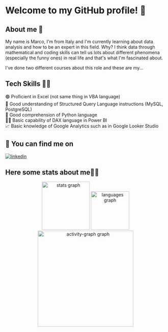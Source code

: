 # Welcome to my GitHub profile! 👋
## About me 🚀


My name is Marco, I'm from Italy and I'm currently learning about data analysis and how to be an expert in this field. Why? I think data through mathematical and coding skills can tell us lots about different phenomena (especially the funny ones) in real life and that's what I'm fascinated about.

I've done two different courses about this role and these are my...
## Tech Skills 🧑‍💻​ 
🟢 Proficient in Excel (not same thing in VBA language)  
​🧠 Good understanding of Structured Query Language instructions (MySQL, PostgreSQL)  
🐍​ Good comprehension of Python language  
👨‍💻​ Basic capability of DAX language in Power BI  
📈 Basic knowledge of Google Analytics such as in Google Looker Studio

## 🔗 You can find me on  
[![linkedin](https://img.shields.io/badge/linkedin-0A66C2?style=for-the-badge&logo=linkedin&logoColor=white)](https://www.linkedin.com/in/marco-tripodi)

## Here some stats about me🔺​🔻
<div align="center">
  <img src="https://github-readme-stats.vercel.app/api?username=TripodiMarco&hide_title=false&hide_rank=false&show_icons=true&include_all_commits=true&count_private=true&disable_animations=false&theme=dracula&locale=en&hide_border=false&order=1" height="150" alt="stats graph"  />
  <img src="https://github-readme-stats.vercel.app/api/top-langs?username=TripodiMarco&locale=en&hide_title=false&layout=compact&card_width=320&langs_count=5&theme=dracula&hide_border=false&order=2" height="120" alt="languages graph"  />
  <img src="https://github-readme-activity-graph.vercel.app/graph?username=TripodiMarco&radius=16&theme=react&area=true&order=5" height="300" alt="activity-graph graph"  />
</div>

###
